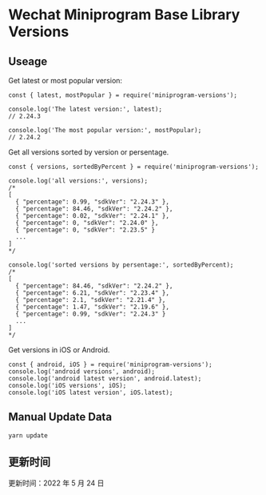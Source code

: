 
# Wechat Miniprogram Base Library Versions

## Useage

Get latest or most popular version:

```;
const { latest, mostPopular } = require('miniprogram-versions');

console.log('The latest version:', latest);
// 2.24.3

console.log('The most popular version:', mostPopular);
// 2.24.2

```

Get all versions sorted by version or persentage.

```
const { versions, sortedByPercent } = require('miniprogram-versions');

console.log('all versions:', versions);
/*
[
  { "percentage": 0.99, "sdkVer": "2.24.3" },
  { "percentage": 84.46, "sdkVer": "2.24.2" },
  { "percentage": 0.02, "sdkVer": "2.24.1" },
  { "percentage": 0, "sdkVer": "2.24.0" },
  { "percentage": 0, "sdkVer": "2.23.5" }
  ...
]
*/

console.log('sorted versions by persentage:', sortedByPercent);
/*
[
  { "percentage": 84.46, "sdkVer": "2.24.2" },
  { "percentage": 6.21, "sdkVer": "2.23.4" },
  { "percentage": 2.1, "sdkVer": "2.21.4" },
  { "percentage": 1.47, "sdkVer": "2.19.6" },
  { "percentage": 0.99, "sdkVer": "2.24.3" }
  ...
]
*/
```

Get versions in iOS or Android.

```
const { android, iOS } = require('miniprogram-versions');
console.log('android versions', android);
console.log('android latest version', android.latest);
console.log('iOS versions', iOS);
console.log('iOS latest version', iOS.latest);
```

## Manual Update Data

```
yarn update
```

## 更新时间

更新时间：2022 年 5 月 24 日
